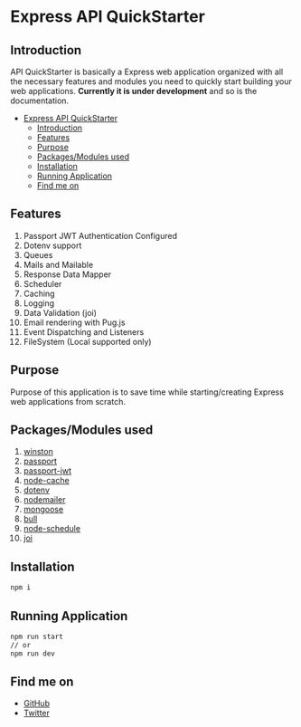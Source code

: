 # Express API QuickStarter

## Introduction
API QuickStarter is basically a Express web application organized with all the necessary features and modules you need
to quickly start building your web applications. **Currently it is under development** and so is the documentation.

- [Express API QuickStarter](#express-api-quickstarter)
  - [Introduction](#introduction)
  - [Features](#features)
  - [Purpose](#purpose)
  - [Packages/Modules used](#packagesmodules-used)
  - [Installation](#installation)
  - [Running Application](#running-application)
  - [Find me on](#find-me-on)

## Features
1. Passport JWT Authentication Configured
2. Dotenv support
3. Queues
4. Mails and Mailable
5. Response Data Mapper
6. Scheduler
7. Caching
8. Logging
9. Data Validation (joi)
10. Email rendering with Pug.js
11. Event Dispatching and Listeners
12. FileSystem (Local supported only)

## Purpose
Purpose of this application is to save time while starting/creating Express web applications from scratch.

## Packages/Modules used
1. [winston](https://www.npmjs.com/package/winston)
2. [passport](https://www.npmjs.com/package/passport)
3. [passport-jwt](https://www.npmjs.com/package/passport-jwt)
4. [node-cache](https://www.npmjs.com/package/node-cache)
5. [dotenv](https://www.npmjs.com/package/dotenv)
6. [nodemailer](https://www.npmjs.com/package/nodemailer)
7. [mongoose](https://www.npmjs.com/package/mongoose)
8. [bull](https://www.npmjs.com/package/bull)
9. [node-schedule](https://www.npmjs.com/package/node-schedule)
10. [joi](https://www.npmjs.com/package/joi)

## Installation
```bash
npm i
```

## Running Application
```bash
npm run start
// or
npm run dev
```

## Find me on
* [GitHub](https://github.com/kharbanda14)
* [Twitter](https://twitter.com/kharbanda555)